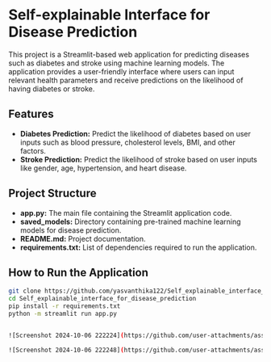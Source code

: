 # Self-explainable Interface for Disease Prediction

This project is a Streamlit-based web application for predicting diseases such as diabetes and stroke using machine learning models. The application provides a user-friendly interface where users can input relevant health parameters and receive predictions on the likelihood of having diabetes or stroke.

## Features
- **Diabetes Prediction:** Predict the likelihood of diabetes based on user inputs such as blood pressure, cholesterol levels, BMI, and other factors.
- **Stroke Prediction:** Predict the likelihood of stroke based on user inputs like gender, age, hypertension, and heart disease.

## Project Structure
- **app.py:** The main file containing the Streamlit application code.
- **saved_models:** Directory containing pre-trained machine learning models for disease prediction.
- **README.md:** Project documentation.
- **requirements.txt:** List of dependencies required to run the application.

## How to Run the Application

```bash
git clone https://github.com/yasvanthika122/Self_explainable_interface_for_disease_prediction.git
cd Self_explainable_interface_for_disease_prediction
pip install -r requirements.txt
python -m streamlit run app.py


![Screenshot 2024-10-06 222224](https://github.com/user-attachments/assets/73b7917b-bbb2-4501-8c66-1a847576a53e)

![Screenshot 2024-10-06 222248](https://github.com/user-attachments/assets/4ef1e4a1-c9cf-4c66-b523-dc9fa158434a)
